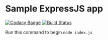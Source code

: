 # Sample ExpressJS app

[![Codacy Badge](https://api.codacy.com/project/badge/Grade/e74d7d0355594a839650e47d04a0acb7)](https://app.codacy.com/app/bchua/expressjs-cicd?utm_source=github.com&utm_medium=referral&utm_content=ykbryan/expressjs-cicd&utm_campaign=Badge_Grade_Settings) [![Build Status](https://travis-ci.org/ykbryan/expressjs-cicd.svg?branch=master)](https://travis-ci.org/ykbryan/expressjs-cicd)

Run this command to begin `node index.js`

